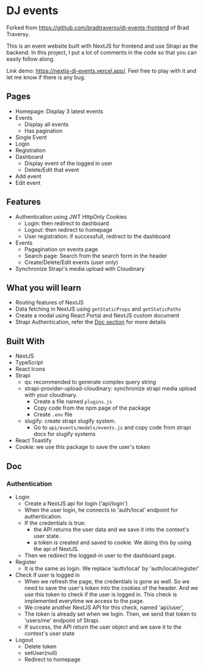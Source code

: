 # DJ events

Forked from <https://github.com/bradtraversy/dj-events-frontend> of Brad Traversy.

This is an event website built with NextJS for frontend and use Strapi as the backend. In this project, I put a lot of comments in the code so that you can easily follow along.

Link demo: <https://nextjs-dj-events.vercel.app/>. Feel free to play with it and let me know if there is any bug.

## Pages

- Homepage: Display 3 latest events
- Events
  - Display all events
  - Has pagination
- Single Event
- Login
- Registration
- Dashboard
  - Display event of the logged in user
  - Delete/Edit that event
- Add event
- Edit event

## Features

- Authentication using JWT HttpOnly Cookies
  - Login: then redirect to dashboard
  - Logout: then redirect to homepage
  - User registration: if successfull, redirect to the dashboard
- Events
  - Pagagination on events page
  - Search page: Search from the search form in the header
  - Create/Delete/Edit events (user only)
- Synchronize Strapi's media upload with Cloudinary

## What you will learn

- Routing features of NextJS
- Data fetching in NextJS using `getStaticProps` and `getStaticPaths`
- Create a modal using React Portal and NextJS custom document
- Strapi Authentication, refer the [Doc section](#doc) for more details

## Built With

- NextJS
- TypeScript
- React Icons
- Strapi
  - qs: recommended to generate complex query string
  - strapi-provider-upload-cloudinary: synchronize strapi media upload with your cloudinary.
    - Create a file named `plugins.js`
    - Copy code from the npm page of the package
    - Create `.env` file
  - slugify: create strapi slugify system.
    - Go to `api/events/models/events.js` and copy code from strapi docs for slugify systems
- React Toastify
- Cookie: we use this package to save the user's token

## Doc

### Authentication

- Login
  - Create a NextJS api for login ('api/login')
  - When the user login, he connects to 'auth/local' endpoint for authentication.
  - If the credentials is true:
    - the API returns the user data and we save it into the context's user state.
    - a token is created and saved to cookie. We doing this by using the api of NextJS.
  - Then we redirect the logged-in user to the dashboard page.
- Register
  - It is the same as login. We replace 'auth/local' by 'auth/local/register'
- Check if user is logged in
  - When we refresh the page, the credentials is gone as well. So we need to save the user's token into the cookies of the header. And we use this token to check if the user is logged in. This check is implemented everytime we access to the page.
  - We create another NextJS API for this check, named 'api/user',
  - The token is already set when we login. Then, we send that token to 'users/me' endpoint of Strapi.
  - If success, the API return the user object and we save it to the context's user state
- Logout
  - Delete token
  - setUser(null)
  - Redirect to homepage

